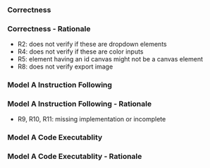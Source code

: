 ### Correctness	

### Correctness - Rationale
- R2: does not verify if these are dropdown elements
- R4: does not verify if these are color inputs
- R5: element having an id canvas might not be a canvas element
- R8: does not verify export image

### Model A Instruction Following

### Model A Instruction Following - Rationale
- R9, R10, R11: missing implementation or incomplete

### Model A Code Executablity

### Model A Code Executablity - Rationale

